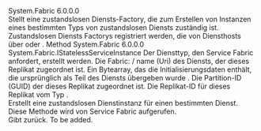 <Type Name="IStatelessServiceFactory" FullName="System.Fabric.IStatelessServiceFactory">
  <TypeSignature Language="C#" Value="public interface IStatelessServiceFactory" />
  <TypeSignature Language="ILAsm" Value=".class public interface auto ansi abstract IStatelessServiceFactory" />
  <TypeSignature Language="DocId" Value="T:System.Fabric.IStatelessServiceFactory" />
  <TypeSignature Language="VB.NET" Value="Public Interface IStatelessServiceFactory" />
  <TypeSignature Language="F#" Value="type IStatelessServiceFactory = interface" />
  <AssemblyInfo>
    <AssemblyName>System.Fabric</AssemblyName>
    <AssemblyVersion>6.0.0.0</AssemblyVersion>
  </AssemblyInfo>
  <Interfaces />
  <Docs>
    <summary>
      <para>Stellt eine zustandslosen Diensts-Factory, die zum Erstellen von Instanzen eines bestimmten Typs von zustandslosen Diensts zuständig ist. </para>
    </summary>
    <remarks>
      <para>Zustandslosen Diensts Factorys registriert werden, die <see cref="T:System.Fabric.FabricRuntime" /> von Diensthosts über <see cref="M:System.Fabric.FabricRuntime.RegisterStatelessServiceFactory(System.String,System.Fabric.IStatelessServiceFactory)" /> oder <see cref="M:System.Fabric.FabricRuntime.RegisterStatelessServiceFactoryAsync(System.String,System.Fabric.IStatelessServiceFactory,System.TimeSpan,System.Threading.CancellationToken)" />.</para>
    </remarks>
  </Docs>
  <Members>
    <Member MemberName="CreateInstance">
      <MemberSignature Language="C#" Value="public System.Fabric.IStatelessServiceInstance CreateInstance (string serviceTypeName, Uri serviceName, byte[] initializationData, Guid partitionId, long instanceId);" />
      <MemberSignature Language="ILAsm" Value=".method public hidebysig newslot virtual instance class System.Fabric.IStatelessServiceInstance CreateInstance(string serviceTypeName, class System.Uri serviceName, unsigned int8[] initializationData, valuetype System.Guid partitionId, int64 instanceId) cil managed" />
      <MemberSignature Language="DocId" Value="M:System.Fabric.IStatelessServiceFactory.CreateInstance(System.String,System.Uri,System.Byte[],System.Guid,System.Int64)" />
      <MemberSignature Language="VB.NET" Value="Public Function CreateInstance (serviceTypeName As String, serviceName As Uri, initializationData As Byte(), partitionId As Guid, instanceId As Long) As IStatelessServiceInstance" />
      <MemberSignature Language="F#" Value="abstract member CreateInstance : string * Uri * byte[] * Guid * int64 -&gt; System.Fabric.IStatelessServiceInstance" Usage="iStatelessServiceFactory.CreateInstance (serviceTypeName, serviceName, initializationData, partitionId, instanceId)" />
      <MemberType>Method</MemberType>
      <AssemblyInfo>
        <AssemblyName>System.Fabric</AssemblyName>
        <AssemblyVersion>6.0.0.0</AssemblyVersion>
      </AssemblyInfo>
      <ReturnValue>
        <ReturnType>System.Fabric.IStatelessServiceInstance</ReturnType>
      </ReturnValue>
      <Parameters>
        <Parameter Name="serviceTypeName" Type="System.String" />
        <Parameter Name="serviceName" Type="System.Uri" />
        <Parameter Name="initializationData" Type="System.Byte[]" />
        <Parameter Name="partitionId" Type="System.Guid" />
        <Parameter Name="instanceId" Type="System.Int64" />
      </Parameters>
      <Docs>
        <param name="serviceTypeName">
          <para>Der Diensttyp, den Service Fabric anfordert, erstellt werden.</para>
        </param>
        <param name="serviceName">
          <para>Die <c>Fabric: / name</c> (Uri) des Diensts, der dieses Replikat zugeordnet ist. </para>
        </param>
        <param name="initializationData">
          <para>Ein Bytearray, das die Initialisierungsdaten enthält, die ursprünglich als Teil des Diensts übergeben wurde <see cref="T:System.Fabric.Description.ServiceDescription" />.</para>
        </param>
        <param name="partitionId">
          <para>Die Partition-ID (GUID) der dieses Replikat zugeordnet ist. </para>
        </param>
        <param name="instanceId">
          <para>Die Replikat-ID für dieses Replikat vom Typ <see cref="T:System.Int64" />.</para>
        </param>
        <summary>
          <para>Erstellt eine zustandslosen Dienstinstanz für einen bestimmten Dienst. Diese Methode wird von Service Fabric aufgerufen.</para>
        </summary>
        <returns>
          <para>Gibt <see cref="T:System.Fabric.IStatelessServiceInstance" />zurück.</para>
        </returns>
        <remarks>To be added.</remarks>
      </Docs>
    </Member>
  </Members>
</Type>